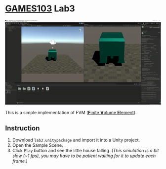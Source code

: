 # [GAMES103](https://games-cn.org/games103/) Lab3
![SampelScene](./img/fvm.gif)

This is a simple implementation of FVM ([**F**inite **V**olume **E**lement](https://en.wikipedia.org/wiki/Finite_volume_method)).
## Instruction
1. Download ```lab3.unitypackage``` and import it into a Unity project.
2. Open the Sample Scene.
3. Click ```Play``` button and see the little house falling.
*(This simulation is a bit slow (~1 fps), you may have to be patient waiting for it to update each frame.)*